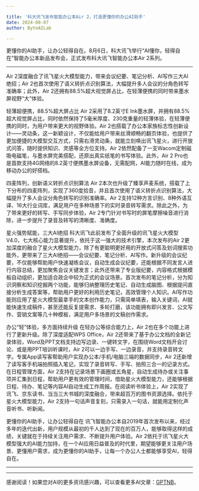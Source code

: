 ```yaml
---

title: '科大讯飞发布智能办公本Air 2，打造更懂你的办公AI助手'
date: 2024-08-07
author: ByteAILab

---
```


更懂你的AI助手，让办公轻得自在。8月6日，科大讯飞举行“AI懂你，轻得自在”智能办公本新品发布会，正式发布科大讯飞智能办公本Air 2系列。

---
Air 2深度融合了讯飞星火大模型能力，带来会议纪要、笔记分析、AI写作三大AI绝招；Air 2也首次使用了语义转折点识别算法，大幅提升多人会议的分角色转写准确率；此外，Air 2还拥有88.5%超大视觉屏占比，在轻薄便携的同时带来墨水屏视野“大”体验。

轻薄超便携，88.5%超大屏占比
Air 2采用了8.2英寸E Ink墨水屏，并拥有88.5%超大视觉屏占比，同时依然保持了5毫米厚度、230克重量的轻薄体验，在轻薄便携的同时，为用户带来更大的视野体验。Air 2也搭载了办公本家族标志性创新设计——灵动条，这一新颖设计，不仅能给用户带来丝滑顺畅的翻页体验，也提供了更加便捷的大模型交互方式，只需右滑灵动条，就能立刻唤出讯飞星火，进行开放式问答，随时提供知识、灵感等全方位支持。Air 2依然配备了一支Wacom定制磁吸电磁笔，与墨水屏完美搭配，还原出真实纸笔的书写体验。此外，Air 2 Pro也是首款支持4G网络的8.2英寸便携墨水屏设备，无需配网，AI能力随时在线，成为移动办公的好搭档。

四麦阵列，创新语义转折点识别算法
Air 2本次也升级了臻享声麦系统，搭载了上下分布的四麦阵列，实现了360度拾音，并且首次使用了语义转折点识别算法，大幅提升了多人会议分角色转写的识别准确率。Air 2支持12种方言识别、8种外语互译、16大行业词库，满足用户在多种场景下的实时录音转写需求。除此之外，为了带来更好的转写、手写同步体验，Air 2专门针对书写时的屏笔摩擦噪音进行消除，进一步提升了录音及转写的清晰度、准确度。

星火强势赋能，三大AI绝招
科大讯飞此前发布了全面升级的讯飞星火大模型V4.0，七大核心能力显著提升，依托于这一强大的技术引擎，本次发布的Air 2更加深度的融合了星火大模型能力，除了有更聪明更好用的开放式问答及划词搜索功能外，更带来了三大AI绝招——会议纪要、笔记分析、AI写作。新升级的会议纪要，不仅能够帮助用户快速凝练会议，自动生成会议纪要，还能根据不同发言人进行内容总结，更加聚焦会议关键发言；此外还带来了专业版纪要，内容格式根据模板自动组织，更加适合政企中较为正式的会议场景。首次发布的笔记分析，分为知识洞察和知识挖掘两个功能，能够归纳整理历史笔记、自动生成脑图、根据提问直接分析生成答案等，帮助用户更好的利用历史笔记，高效管理个人知识。AI写作功能则应用了星火大模型最拿手的文本创作能力，只需简单填表，输入关键词，AI就能快速生成稿件，甚至还能反复提需求、多轮打磨，该功能拥有即兴发言、公文写作、营销文案等几十种模板，满足用户多场景的文稿创作需求。

办公“轻”体验，多方面持续升级
在轻办公等综合能力上，Air 2也在多个功能上进行了更新升级。除了深度适配WPS Office，Air 2还带来了基于办公文档的全新记录体验，Word及PPT文档支持边写边录、一键转文字，在围绕Word文档开会讨论、或是用PPT培训听课时，Air 2可以一边手写、一边录音，并支持录音转文字。专属App读写客帮助用户实现办公本/手机/电脑三端的数据同步，Air 2还新增了读写客手机端拍照插入笔记，实现了录音转写、手写、拍照三合一的记录方式。在日程管理方面，Air 2支持在记录场景下画圈或五角星，自动生成待办或关注事项并汇集到日程，帮助用户更有效的管理时间，借助星火大模型能力，还能够根据日程、待办、笔记等内容AI自动生成工作周报。在阅读听书体验上，Air 2实现了讯飞、京东读书、当当三大书城的深度融合，带来超百万的图书资源选择。依托于星火大模型能力，Air 2支持一句话声音复刻，只需录入一句话，就能用定制化声音听书、听新闻。

更懂你的AI助手，让办公轻得自在
讯飞智能办公本自2019年首次发布以来，经过多年的迭代出新，用户规模从最初的千人达到了现在的百万人，能够取得这样的成绩，关键就在于持续关注用户需求、不断提升用户体验。Air 2依托于讯飞星火大模型强大的AI能力加持，在一个AI应用日益普及的时代里，期望能够更关注用户场景、更懂用户需求，成为更懂你的AI助手，让每一个办公人士都能够享受AI，轻得自在。

---
---
感谢阅读！如果您对AI的更多资讯感兴趣，可以查看更多AI文章：[GPTNB](https://gptnb.com)。